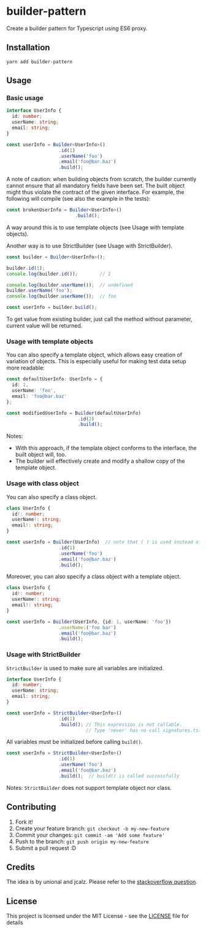 # builder-pattern

Create a builder pattern for Typescript using ES6 proxy.

## Installation

```
yarn add builder-pattern
```

## Usage

### Basic usage
```typescript
interface UserInfo {
  id: number;
  userName: string;
  email: string;
}

const userInfo = Builder<UserInfo>()
                   .id(1)
                   .userName('foo')
                   .email('foo@bar.baz')
                   .build();
```
A note of caution: when building objects from scratch, the builder currently cannot ensure that all
mandatory fields have been set. The built object might thus violate the contract of the given interface.
For example, the following will compile (see also the example in the tests):

```typescript
const brokenUserInfo = Builder<UserInfo>()
                         .build();
```
A way around this is to use template objects (see Usage with template objects).

Another way is to use StrictBuilder (see Usage with StrictBuilder).
```typescript
const builder = Builder<UserInfo>();

builder.id(1);
console.log(builder.id());        // 1

console.log(builder.userName());  // undefined
builder.userName('foo');
console.log(builder.userName());  // foo

const userInfo = builder.build();
```
To get value from existing builder, just call the method without parameter, current value will be returned.

### Usage with template objects

You can also specify a template object, which allows easy creation of variation of objects.
This is especially useful for making test data setup more readable:

```typescript
const defaultUserInfo: UserInfo = {
  id: 1,
  userName: 'foo',
  email: 'foo@bar.baz'
};

const modifiedUserInfo = Builder(defaultUserInfo)
                          .id(2)
                          .build();
```
Notes:
- With this approach, if the template object conforms to the interface, the
built object will, too.
- The builder will effectively create and modify a shallow copy of the template object.

### Usage with class object

You can also specify a class object.

```typescript
class UserInfo {
  id!: number;
  userName!: string;
  email!: string;
}

const userInfo = Builder(UserInfo)  // note that ( ) is used instead of < > here
                   .id(1)
                   .userName('foo')
                   .email('foo@bar.baz')
                   .build();

```

Moreover, you can also specify a class object with a template object.

```typescript
class UserInfo {
  id!: number;
  userName!: string;
  email!: string;
}

const userInfo = Builder(UserInfo, {id: 1, userName: 'foo'})
                   .userName:('foo bar')
                   .email('foo@bar.baz')
                   .build();

```

### Usage with StrictBuilder

`StrictBuilder` is used to make sure all variables are initialized.

```typescript
interface UserInfo {
  id: number;
  userName: string;
  email: string;
}

const userInfo = StrictBuilder<UserInfo>()
                   .id(1)
                   .build(); // This expression is not callable.
                             // Type 'never' has no call signatures.ts(2349)
```

All variables must be initialized before calling `build()`.

```typescript
const userInfo = StrictBuilder<UserInfo>()
                   .id(1)
                   .userName('foo')
                   .email('foo@bar.baz')
                   .build();  // build() is called successfully
```

Notes:
`StrictBuilder` does not support template object nor class.

## Contributing

1. Fork it!
2. Create your feature branch: `git checkout -b my-new-feature`
3. Commit your changes: `git commit -am 'Add some feature'`
4. Push to the branch: `git push origin my-new-feature`
5. Submit a pull request :D

## Credits

The idea is by unional and jcalz.
Please refer to the [stackoverflow question](https://stackoverflow.com/questions/45291644/builder-pattern-using-typescript-interfaces).

## License

This project is licensed under the MIT License - see the [LICENSE](LICENSE) file for details
